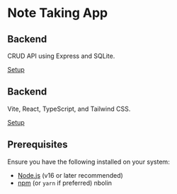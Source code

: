 # Note Taking App

## Backend

CRUD API using Express and SQLite.

[Setup](https://github.com/nbolin/notes/blob/main/notes-api/REAMDME.md)

## Backend

Vite, React, TypeScript, and Tailwind CSS.

[Setup](https://github.com/nbolin/notes/blob/main/notes-app/README.md)

## Prerequisites

Ensure you have the following installed on your system:

- [Node.js](https://nodejs.org/) (v16 or later recommended)
- [npm](https://www.npmjs.com/) (or `yarn` if preferred)
nbolin